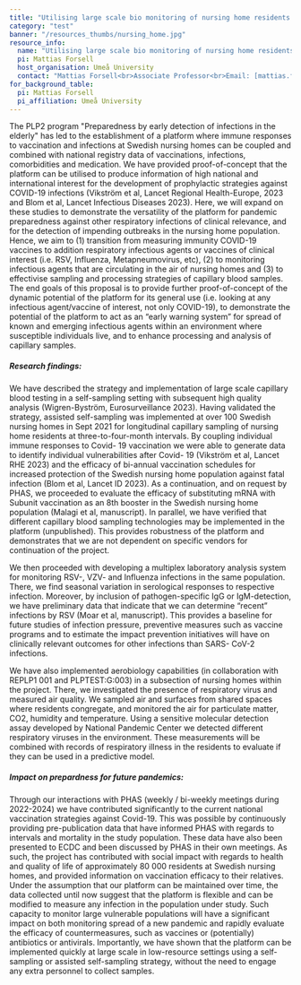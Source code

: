 ```yaml
---
title: "Utilising large scale bio monitoring of nursing home residents for rapid detection of emerging respiratory infections and immunity"
category: "test"
banner: "/resources_thumbs/nursing_home.jpg"
resource_info:
  name: "Utilising large scale bio monitoring of nursing home residents for rapid detection of emerging respiratory infections and immunity"
  pi: Mattias Forsell
  host_organisation: Umeå University
  contact: "Mattias Forsell<br>Associate Professor<br>Email: [mattias.forsell@umu.se](mailto:mattias.forsell@umu.se)"
for_background_table:
  pi: Mattias Forsell
  pi_affiliation: Umeå University
---
```


The PLP2 program "Preparedness by early detection of infections in the elderly" has led to the establishment of a platform where immune responses to vaccination and infections at Swedish nursing homes can be coupled and combined with national registry data of vaccinations, infections, comorbidities and medication. We have provided proof-of-concept that the platform can be utilised to produce information of high national and international interest for the development of prophylactic strategies against COVID-19 infections (Vikström et al, Lancet Regional Health-Europe, 2023 and Blom et al, Lancet Infectious Diseases 2023). Here, we will expand on these studies to demonstrate the versatility of the platform for pandemic preparedness against other respiratory infections of clinical relevance, and for the detection of impending outbreaks in the nursing home population. Hence, we aim to (1) transition from measuring immunity COVID-19 vaccines to addition respiratory infectious agents or vaccines of clinical interest (i.e. RSV, Influenza, Metapneumovirus, etc), (2) to monitoring infectious agents that are circulating in the air of nursing homes and (3) to effectivise sampling and processing strategies of capillary blood samples. The end goals of this proposal is to provide further proof-of-concept of the dynamic potential of the platform for its general use (i.e. looking at any infectious agent/vaccine of interest, not only COVID-19), to demonstrate the potential of the platform to act as an “early warning system” for spread of known and emerging infectious agents within an environment where susceptible individuals live, and to enhance processing and analysis of capillary samples.

##### Research findings:

We have described the strategy and implementation of large scale capillary blood testing in a self-sampling setting with subsequent high quality analysis (Wigren-Byström, Eurosurveillance 2023). Having validated the strategy, assisted self-sampling was implemented at over 100 Swedish nursing homes in Sept 2021 for longitudinal capillary sampling of nursing home residents at three-to-four-month intervals. By coupling individual immune responses to Covid- 19 vaccination we were able to generate data to identify individual vulnerabilities after Covid- 19 (Vikström et al, Lancet RHE 2023) and the efficacy of bi-annual vaccination schedules for increased protection of the Swedish nursing home population against fatal infection (Blom et al, Lancet ID 2023). As a continuation, and on request by PHAS, we proceeded to evaluate the efficacy of substituting mRNA with Subunit vaccination as an 8th booster in the Swedish nursing home population (Malagi et al, manuscript). In parallel, we have verified that different capillary blood sampling technologies may be implemented in the platform (unpublished). This provides robustness of the platform and demonstrates that we are not dependent on specific vendors for continuation of the project.

We then proceeded with developing a multiplex laboratory analysis system for monitoring RSV-, VZV- and Influenza infections in the same population. There, we find seasonal variation in serological responses to respective infection. Moreover, by inclusion of pathogen-specific IgG or IgM-detection, we have preliminary data that indicate that we can determine “recent” infections by RSV (Moar et al, manuscript). This provides a baseline for future studies of infection pressure, preventive measures such as vaccine programs and to estimate the impact prevention initiatives will have on clinically relevant outcomes for other infections than SARS- CoV-2 infections.

We have also implemented aerobiology capabilities (in collaboration with REPLP1 001 and PLPTEST:G:003) in a subsection of nursing homes within the project. There, we investigated the presence of respiratory virus and measured air quality. We sampled air and surfaces from shared spaces where residents congregate, and monitored the air for particulate matter, CO2, humidity and temperature. Using a sensitive molecular detection assay developed by National Pandemic Center we detected different respiratory viruses in the environment. These measurements will be combined with records of respiratory illness in the residents to evaluate if they can be used in a predictive model.

##### Impact on prepardness for future pandemics:

Through our interactions with PHAS (weekly / bi-weekly meetings during 2022-2024) we have contributed significantly to the current national vaccination strategies against Covid-19. This was possible by continuously providing pre-publication data that have informed PHAS with regards to intervals and mortality in the study population. These data have also been presented to ECDC and been discussed by PHAS in their own meetings. As such, the project has contributed with social impact with regards to health and quality of life of approximately 80 000 residents at Swedish nursing homes, and provided information on vaccination efficacy to their relatives. Under the assumption that our platform can be maintained over time, the data collected until now suggest that the platform is flexible and can be modified to measure any infection in the population under study. Such capacity to monitor large vulnerable populations will have a significant impact on both monitoring spread of a new pandemic and rapidly evaluate the efficacy of countermeasures, such as vaccines or (potentially) antibiotics or antivirals. Importantly, we have shown that the platform can be implemented quickly at large scale in low-resource settings using a self-sampling or assisted self-sampling strategy, without the need to engage any extra personnel to collect samples.